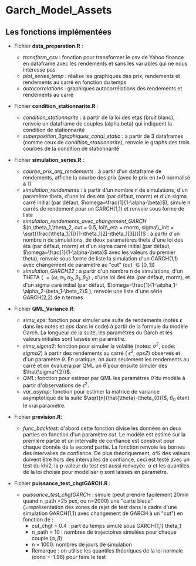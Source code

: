 # Garch_Model_Assets
## Les fonctions implémentées
- Fichier **data_preparation.R** :
  - *transform_csv* : fonction pour transformer le csv de Yahoo finance en dataframe avec les rendements et sans les variables qui ne nous intéresse pas
  - *plot_series_temp* : réalise les graphiques des prix, rendements et rendements au carré en fonction du temps
  - *autocorrelations* : graphiques autocorrélations des rendements et rendements au carré

- Fichier **condition_stationnarite.R** :
  - *condition_stationnarite* : à partir de la loi des etas (bruit blanc), renvoie un dataframe de couples (alpha,beta) qui indiquent la condition de stationnarité
  - *superposition_3graphiques_condi_statio* : à partir de 3 dataframes (comme ceux de *condition_stationnarite*), renvoie le graphs des trois courbes de la condition de stationnarité

- Fichier **simulation_series.R** :
  - *courbe_prix_arg_rendements* : à partir d'un dataframe de rendements, affiche la courbe des prix (avec le prix en t=0 normalisé à 1)
  - *simulation_rendements* : à partir d'un nombre n de simulations, d'un paramètre theta, d'une loi des éta (par défaut, rnorm) et d'un sigma carré initial (par défaut,  $\omega=\frac{1}{1-\alpha-\beta}$), simule n carrés de rendement pour un GARCH(1,1) et renvoie sous forme de liste
  - *simulation_rendements_avec_changement_GARCH* $(n,\theta_1,\theta_2, cut = 0.5, loi\\_eta = rnorm, sigma\\_init = \sqrt{\frac{\theta_1[1]}{1-\theta_1[2]-\theta_1[3]}}))$ : à partir d'un nombre n de simulations, de deux paramatères theta d'une loi des éta (par défaut, rnorm) et d'un sigma carré initial (par défaut, $\omega=\frac{1}{1-\alpha-\beta}$ avec les valeurs du premier theta), renvoie sous forme de liste la simulation d'un GARCH(1,1) avec changement de paramètre au "cut" (cut $\in [0,1]$)
  - *simulation_GARCH22* : à partir d'un nombre n de simulations, d'un THETA ( $=(\omega,\alpha_1,\alpha_2,\beta_1,\beta_2)$ , d'une loi des éta (par défaut, rnorm), et d'un sigma caré initial (par défaut, $\omega=\frac{1}{1-\alpha_1-\alpha_2-\beta_1-\beta_2}$ ), renvoie une liste d'une série GARCH(2,2) de n termes

- Fichier **QML_Variance.R**:
  - *simu_eps*: fonction pour simuler une suite de rendements (notés $\epsilon$ dans les notes et *eps* dans le code) à partir de la formule du modèle Garch. La longueur de la suite, les paramètres du Garch et les valeurs initiales sont laissés en paramètre.
  - *simu_sigma2*: fonction pour simuler la volalité (notes: $\sigma^{2}$, code: *sigma2*) à partir des rendements au carré ( $\epsilon^{2}$, *eps2*) observés et d'un paramètre $\theta$. En pratique, on aura seulement les rendements au carré et on évaluera par QML un $\hat{\theta}$ pour ensuite simuler des $\hat{\sigma^{2}}$.
  - *QML*: fonction pour estimer par QML les paramètres $\hat{\theta}$ du modèle à partir d'observations de $\epsilon^{2}$.
  - *var_asymp*: fonction pour estimer la matrice de variance asymptotique de la suite $\sqrt{n}(\hat{\theta}-\theta_{0})$, $\theta_{0}$ étant le vrai paramètre.

- Fichier **prevision.R**:
  - *func_backtest*: d'abord cette fonction divise les données en deux parties en fonction d'un paramètre *cut*. Le modèle est estimé sur la première partie et un intervalle de confiance est construit pour chaque donnée de la second partie. La fonction renvoie les bornes des intervalles de confiance. De plus théoriquement, $\alpha$% des valeurs doivent être hors des intervalles de confiance, ceci est testé avec un test du khi2, la p-valeur du test est aussi renvoyée. $\alpha$ et les quantiles de la loi choisie pour modéliser $\eta$ sont laissés en paramètre.

- Fichier **puissance_test_chgtGARCH.R** :
  - *puissance_test_chgtGARCH* : simule (peut prendre facilement 20min quand n_path =25 pex, ou n=2000) une "carte bleue" (=représentation des zones de rejet de test dans le cadre d'une simulation GARCH(1,1) avec changement de GARCH à un "cut") en fonction de :
    - cut_chgt = 0.4 : part du temps simulé sous GARCH(1,1) theta_1
    - n_path = 10 : nombres de trajectoires simulées pour chaque couple $(\alpha,\beta)$
    - n = 1000: nombres de jours de simulation
    - Remarque : on utilise les quantiles théoriques de la loi normale (donc +-1.96) pour faire le test
